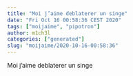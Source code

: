 ```yaml
---
title: "Moi j’aime deblaterer un singe"
date: "Fri Oct 16 00:58:36 CEST 2020"
tags: ["moijaime", "pipotron"]
author: m1ch3l
categories: ["generated"]
slug: "moijaime/2020-10-16-00:58:36"
---
```


Moi j’aime deblaterer un singe
